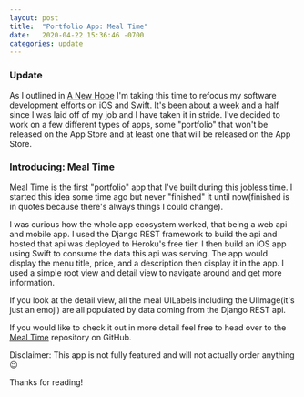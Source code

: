 ```yaml
---
layout: post
title:  "Portfolio App: Meal Time"
date:   2020-04-22 15:36:46 -0700
categories: update
---
```

### Update

As I outlined in [A New Hope](http://andrewmiotke.com/update/2020/03/31/a-new-hope.html) I'm taking
this time to refocus my software development efforts on iOS and Swift. It's been about a week and a half
since I was laid off of my job and I have taken it in stride. I've decided to work on a few different types of
apps, some "portfolio" that won't be released on the App Store and at least one that will be released on the App Store.

### Introducing: Meal Time
Meal Time is the first "portfolio" app that I've built during this jobless time. I started this idea some time ago
but never "finished" it until now(finished is in quotes because there's always things I could change).

I was curious how the whole app ecosystem worked, that being a web api and mobile app. I used the Django
REST framework to build the api and hosted that api was deployed to Heroku's free tier. I then build an iOS app using Swift to consume the data this api was serving.
The app would display the menu title, price, and a description then display it in the app. I used a simple root view and detail view
to navigate around and get more information.

If you look at the detail view, all the meal UILabels including the UIImage(it's just an emoji) are all populated
by data coming from the Django REST api.

If you would like to check it out in more detail feel free to head over to the [Meal Time](https://github.com/miotke/MealTime) repository on GitHub.

Disclaimer: This app is not fully featured and will not actually order anything 😉

Thanks for reading!


[jekyll-docs]: https://jekyllrb.com/docs/home
[jekyll-gh]:   https://github.com/jekyll/jekyll
[jekyll-talk]: https://talk.jekyllrb.com/
